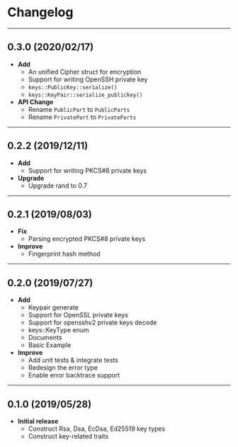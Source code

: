 # Changelog

---

## 0.3.0 (2020/02/17)
- **Add**
    - An unified Cipher struct for encryption
    - Support for writing OpenSSH private key
    - `keys::PublicKey::serialize()`
    - `keys::KeyPair::serialize_publickey()`
- **API Change**
    - Rename `PublicPart` to `PublicParts`
    - Rename `PrivatePart` to `PrivateParts`

---

## 0.2.2 (2019/12/11)
- **Add**
    - Support for writing PKCS#8 private keys
- **Upgrade**
    - Upgrade rand to 0.7

---

## 0.2.1 (2019/08/03)
- **Fix**
    - Parsing encrypted PKCS#8 private keys
- **Improve**
    - Fingerprint hash method

---

## 0.2.0 (2019/07/27)
- **Add**
    - Keypair generate
    - Support for OpenSSL private keys
    - Support for opensshv2 private keys decode
    - keys::KeyType enum
    - Documents
    - Basic Example
- **Improve**
    - Add unit tests & integrate tests
    - Redesign the error type
    - Enable error backtrace support

---

## 0.1.0 (2019/05/28)
- **Initial release**
    - Construct Rsa, Dsa, EcDsa, Ed25519 key types
    - Construct key-related traits

